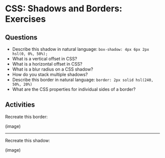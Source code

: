 # CSS: Shadows and Borders: Exercises

## Questions

* Describe this shadow in natural language: `box-shadow: 4px 6px 2px hsl(0, 0%, 50%);`
* What is a vertical offset in CSS?
* What is a horizontal offset in CSS?
* What is a blur radius on a CSS shadow?
* How do you stack multiple shadows?
* Describe this border in natural language: `border: 2px solid hsl(240, 50%, 20%)`
* What are the CSS properties for individual sides of a border?

## Activities

Recreate this border:

(image)

---

Recreate this shadow:

(image)
